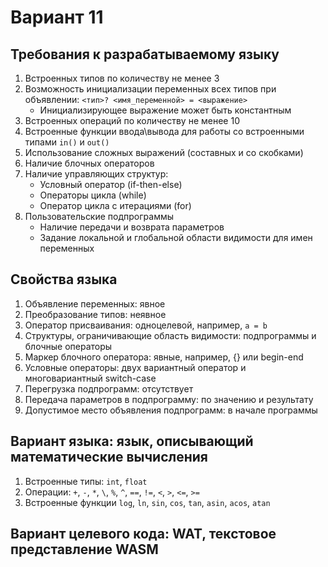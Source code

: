 # Вариант 11

## Требования к разрабатываемoму языку
1. Встроенных типов по количеству не менее 3
2. Возможность инициализации переменных всех типов при объявлении: ```<тип>? <имя_переменной> = <выражение>```
    * Инициализирующее выражение может быть константным
3. Встроенных операций по количеству не менее 10
4. Встроенные функции ввода\вывода для работы со встроенными типами ```in()``` и ```out()```
5. Использование сложных выражений (составных и со скобками)
6. Наличие блочных операторов
7. Наличие управляющих структур:
    * Условный оператор (if-then-else)
    * Операторы цикла (while)
    * Оператор цикла с итерациями (for)
8. Пользовательские подпрограммы
    * Наличие передачи и возврата параметров
    * Задание локальной и глобальной области видимости для имен переменных

## Свойства языка
1. Объявление переменных: явное
2. Преобразование типов: неявное
3. Оператор присваивания: одноцелевой, например, ```a = b```
4. Структуры, ограничивающие область видимости: подпрограммы и блочные операторы
5. Маркер блочного оператора: явные, например, {} или begin-end
6. Условные операторы: двух вариантный оператор и многовариантный switch-case
7. Перегрузка подпрограмм: отсутствует
8. Передача параметров в подпрограмму: по значению и результату
9. Допустимое место объявления подпрограмм: в начале программы

## Вариант языка: язык, описывающий математические вычисления
1. Встроенные типы: ```int```, ```float```
2. Операции: ```+```, ```-```, ```*```, ```\```, ```%```, ```^```, ```==```, ```!=```, ```<```, ```>```, ```<=```, ```>=```
3. Встроенные функции ```log```, ```ln```, ```sin```, ```cos```, ```tan```, ```asin```, ```acos```, ```atan```

## Вариант целевого кода: WAT, текстовое представление WASM
